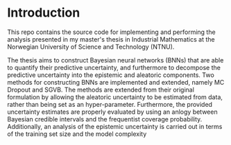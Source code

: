 # Introduction 
This repo contains the source code for implementing and performing the analysis presented in my master's thesis 
in Industrial Mathematics at the Norwegian University of Science and Technology (NTNU). 

The thesis aims to construct Bayesian neural networks (BNNs) that are able to quantify their predictive uncertainty, and
furthermore to decompose the predictive uncertainty into the epistemic and aleatoric components.
Two methods for constructing BNNs are implemented and extended, namely MC Dropout and SGVB. The methods are extended 
from their original formulation by allowing the aleatoric uncertainty to be estimated from data, rather than being set as an hyper-parameter.
Furthermore, the provided uncertainty estimates are properly evaluated by using an anlogy between Bayesian credible 
intervals and the frequentist coverage probability. Additionally, an analysis of the epistemic uncertainty is carried 
out in terms of the training set size and the model complexity